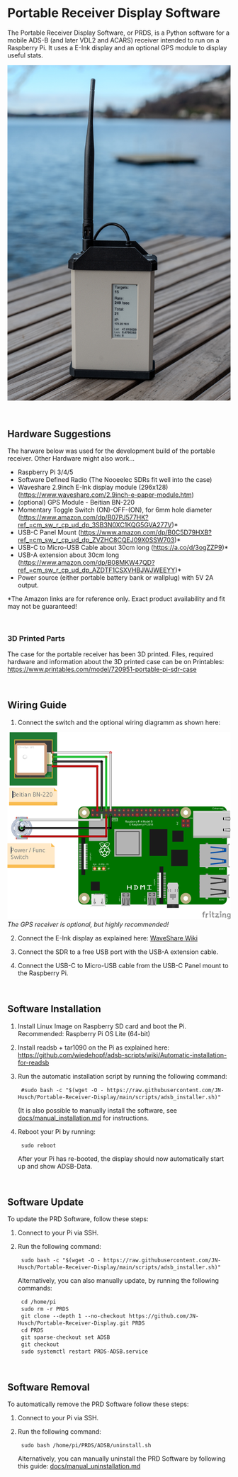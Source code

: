 # Portable Receiver Display Software

The Portable Receiver Display Software, or PRDS, is a Python software for a mobile ADS-B (and later VDL2 and ACARS) receiver intended to run on a Raspberry Pi. It uses a E-Ink display and an optional GPS module to display useful stats.

![Image of a portable receiver](images/img1.jpeg)

<br/>

## Hardware Suggestions

The harware below was used for the development build of the portable receiver. Other Hardware might also work...

- Raspberry Pi 3/4/5
- Software Defined Radio (The Nooeelec SDRs fit well into the case)
- Waveshare 2.9inch E-Ink display module (296x128) (https://www.waveshare.com/2.9inch-e-paper-module.htm)
- (optional) GPS Module - Beitian BN-220
- Momentary Toggle Switch (ON)-OFF-(ON), for 6mm hole diameter (https://www.amazon.com/dp/B07PJ577HK?ref_=cm_sw_r_cp_ud_dp_3SB3N0XC1KQG5GVA277V)*
- USB-C Panel Mount (https://www.amazon.com/dp/B0C5D79HXB?ref_=cm_sw_r_cp_ud_dp_ZVZHC8CQEJ09X0SSW703)*
- USB-C to Micro-USB Cable about 30cm long (https://a.co/d/3ogZZP9)*
- USB-A extension about 30cm long (https://www.amazon.com/dp/B08MKW47QD?ref_=cm_sw_r_cp_ud_dp_AZDTF1CSXVHBJWJWEEYY)*
- Power source (either portable battery bank or wallplug) with 5V 2A output.

*The Amazon links are for reference only. Exact product availability and fit may not be guaranteed!

<br/>

### 3D Printed Parts

The case for the portable receiver has been 3D printed. Files, required hardware and information about the 3D printed case can be on Printables: https://www.printables.com/model/720951-portable-pi-sdr-case

<br/>

## Wiring Guide

1. Connect the switch and the optional wiring diagramm as shown here:

![Wiring Diagramm](images/wiring.png)
_The GPS receiver is optional, but highly recommended!_

2. Connect the E-Ink display as explained here: [WaveShare Wiki](https://www.waveshare.com/wiki/2.9inch_e-Paper_Module_Manual#Working_With_Raspberry_Pi)

3. Connect the SDR to a free USB port with the USB-A extension cable.

4. Connect the USB-C to Micro-USB cable from the USB-C Panel mount to the Raspberry Pi.

<br/>

## Software Installation

1. Install Linux Image on Raspberry SD card and boot the Pi.
Recommended: Raspberry Pi OS Lite (64-bit)


2. Install readsb + tar1090 on the Pi as explained here: https://github.com/wiedehopf/adsb-scripts/wiki/Automatic-installation-for-readsb

3. Run the automatic installation script by running the following command:

   		#sudo bash -c "$(wget -O - https://raw.githubusercontent.com/JN-Husch/Portable-Receiver-Display/main/scripts/adsb_installer.sh)"

	(It is also possible to manually install the software, see [docs/manual_installation.md](docs/manual_installation.md) for instructions.


4. Reboot your Pi by running:

		sudo reboot

	After your Pi has re-booted, the display should now automatically start up and show ADSB-Data.

<br/>

## Software Update

To update the PRD Software, follow these steps:

1. Connect to your Pi via SSH.

2. Run the following command:

   		sudo bash -c "$(wget -O - https://raw.githubusercontent.com/JN-Husch/Portable-Receiver-Display/main/scripts/adsb_installer.sh)"

	Alternatively, you can also manually update, by running the following commands:

		cd /home/pi
		sudo rm -r PRDS
		git clone --depth 1 --no-checkout https://github.com/JN-Husch/Portable-Receiver-Display.git PRDS
		cd PRDS
		git sparse-checkout set ADSB
		git checkout
		sudo systemctl restart PRDS-ADSB.service
<br/>

## Software Removal

To automatically remove the PRD Software follow these steps:

1. Connect to your Pi via SSH.

2. Run the following command:

		sudo bash /home/pi/PRDS/ADSB/uninstall.sh

	Alternatively, you can manually uninstall the PRD Software by following this guide: [docs/manual_uninstallation.md](docs/manual_uninstallation.md)
